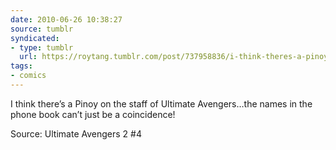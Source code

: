 ```yaml
---
date: 2010-06-26 10:38:27
source: tumblr
syndicated:
- type: tumblr
  url: https://roytang.tumblr.com/post/737958836/i-think-theres-a-pinoy-on-the-staff-of-ultimate
tags:
- comics
---
```


<p>I think there&rsquo;s a Pinoy on the staff of Ultimate Avengers&hellip;the names in the phone book can&rsquo;t just be a coincidence!</p>
<p>Source: Ultimate Avengers 2 #4</p>